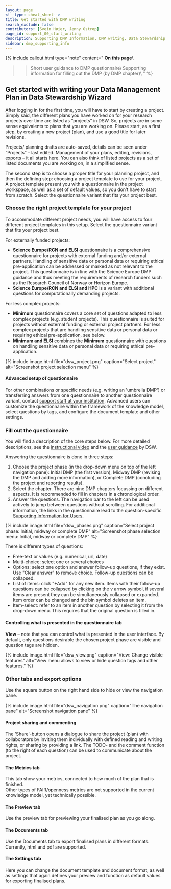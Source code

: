 ```yaml
---
layout: page
<!--type: cheat_sheet-->
title: Get started with DMP writing
search_exclude: false
contributors: [Svein Høier, Jenny Ostrop]
page_id: support_00_start_writing
description: Supporting DMP Information, DMP writing, Data Stewardship Wizard, DSW, User guide
sidebar: dmp_supporting_info
---
```


{% include callout.html type="note" content="
**On this page**\\
>> Short user guidance to DMP questionnaire\\
>> Supporting information for filling out the DMP (by DMP chapter)\\
" %}

## Get started with writing your Data Management Plan in Data Stewardship Wizard
After logging in for the first time, you will have to start by creating a project. Simply said, the different plans you have worked on for your research projects over time are listed as “projects” in DSW. So, projects are in some sense equivalents to plans that you are working on. Please start, as a first step, by creating a new project (plan), and use a good title for later revisions.

Projects/ planning drafts are auto-saved, details can be seen under “Projects” – last edited. Management of your plans, editing, revisions, exports – it all starts here. You can also think of listed projects as a set of listed documents you are working on, in a simplified sense. 

The second step is to choose a proper title for your planning project, and then the defining step: choosing a project template to use for your project. A project template present you with a questionnaire in the project workspace, as well as a set of default values, so you don't have to start from scratch. Select the questionnaire variant that fits your project best.   


### Choose the right project template for your project
To accommodate different project needs, you will have access to four different project templates in this setup. Select the questionnaire variant that fits your project best.

For externally funded projects:
* **Science Europe/RCN and ELSI** questionnaire is a comprehensive questionnaire for projects with external funding and/or external partners. Handling of sensitive data or personal data or requiring ethical pre-application can be addressed or marked as not relevant to the project. This questionnaire is in line with the Science Europe DMP guidance and thus meeting the requirements of research funders such as the Research Council of Norway or Horizon Europe.
* **Science Europe/RCN and ELSI and HPC** is a variant with additional questions for computationally demanding projects.

For less complex projects:
* **Minimum** questionnaire covers a core set of questions adapted to less complex projects (e.g. student projects). This questionnaire is suited for projects without external funding or external project partners. For less complex projects that are handling sensitive data or personal data or requiring ethical pre-application, see below.
* **Minimum and ELSI** combines the **Minimum** questionnaire with questions on handling sensitive data or personal data or requiring ethical pre-application.

{% include image.html file="dsw_project.png" caption="Select project" alt="Screenshot project selection menu" %}

#### Advanced setup of questionnaire
For other combinations or specific needs (e.g. writing an 'umbrella DMP') or transferring answers from one questionnaire to another questionnaire variant, contact [support staff at your institution](/pages/support_00_local_disc). Advanced users can customize the questionnaire within the framework of the knowledge model, select questions by tags, and configure the document template and other settings.


### Fill out the questionnaire
You will find a description of the core steps below. For more detailed descriptions, see the [instructional video](https://www.youtube.com/watch?v=XrI8qYtWSBw ) and the [user guidance](https://guide.ds-wizard.org/en/latest/application/projects/list/detail/questionnaire.html) by DSW.

Answering the questionnaire is done in three steps:
1. Choose the project phase (in the drop-down menu on top of the left navigation pane): Initial DMP (the first version), Midway DMP (revising the DMP and adding more information), or Complete DMP (concluding the project and reporting results).
2. Select the chapter. There are nine DMP chapters focussing on different aspects. It is recommended to fill in chapters in a chronological order.
3. Answer the questions. The navigation bar to the left can be used actively to jump between questions without scrolling. For additional information, the links in the questionnaire lead to the question-specific [Supporting Information for Users](/pages/dmp_supporting_info/).

{% include image.html file="dsw_phases.png" caption="Select project phase: Initial, midway or complete DMP" alt="Screenshot phase selection menu: Initial, midway or complete DMP" %}

There is different types of questions:
* Free-text or values (e.g. numerical, url, date)
* Multi-choice: select one or several choices
* Options: select one option and answer follow-up questions, if they exist. Use "Clear answer" to remove choice. Follow-up questions can be collapsed.
* List of items: click "+Add" for any new item. Items with their follow-up questions can be collapsed by clicking on the v arrow symbol, if several items are present they can be simultaneously collapsed or expanded. Item order can be changed and the bin symbol deletes an item.
* Item-select: refer to an item in another question by selecting it from the drop-down menu. This requires that the original question is filled in.

#### Controlling what is presented in the questionnaire tab
**View** – note that you can control what is presented in the user interface. By default, only questions desirable the chosen project phase are visible and question tags are hidden.

{% include image.html file="dsw_view.png" caption="View: Change visible features" alt="View menu allows to view or hide question tags and other features." %}


### Other tabs and export options
Use the square button on the right hand side to hide or view the navigation pane.

{% include image.html file="dsw_navigation.png" caption="The navigation pane" alt="Screenshot navigation pane" %}

#### Project sharing and commenting
The 'Share'-button opens a dialogue to share the project (plan) with collaborators by inviting them individually with defined reading and writing rights, or sharing by providing a link. The TODO- and the comment function (to the right of each question) can be used to communicate about the project.

#### The Metrics tab
This tab show your metrics, connected to how much of the plan that is finished.\
Other types of FAIR/openness metrics are not supported in the current knowledge model, yet technically possible.

#### The Preview tab
Use the preview tab for previewing your finalised plan as you go along. 

#### The Documents tab 
Use the Documents tab to export finalised plans in different formats. Currently, html and pdf are supported.

#### The Settings tab
Here you can change the document template and document format, as well as settings that again defines your preview and function as default values for exporting finalised plans. 
